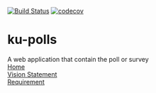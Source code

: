 [![Build Status](https://travis-ci.com/metaras/ku-polls.svg?branch=master)](https://travis-ci.com/metaras/ku-polls)
[![codecov](https://codecov.io/gh/metaras/ku-polls/branch/master/graph/badge.svg)](https://codecov.io/gh/metaras/ku-polls)
# ku-polls
A web application that contain the poll or survey
<br>[Home](../../wiki/Home)
<br>[Vision Statement](../../wiki/Vision%20Statement)
<br>[Requirement](../../wiki/Requirment)
